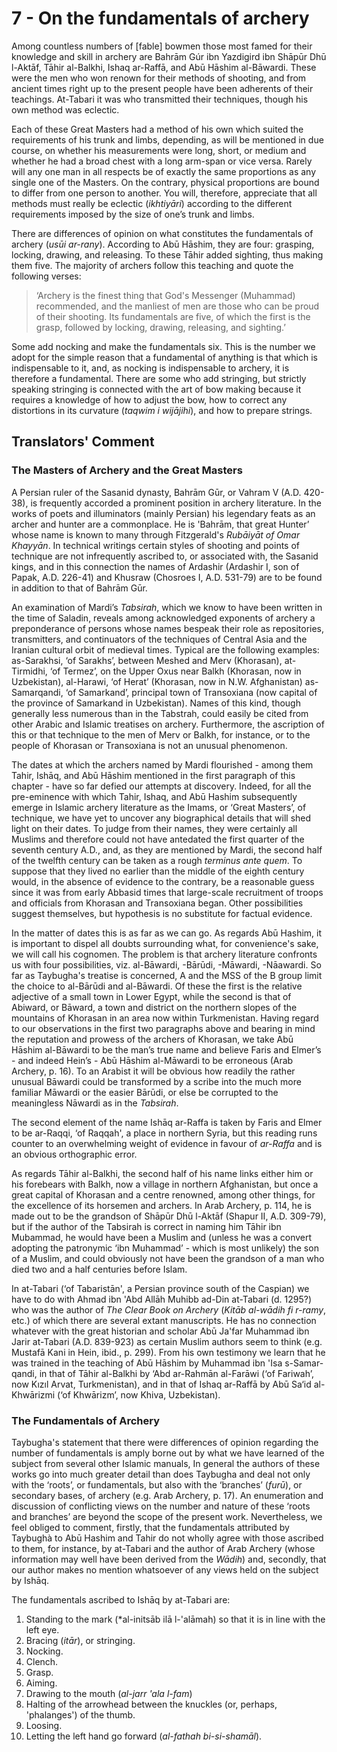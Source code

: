 #  7 - On the fundamentals of archery

Among countless numbers of [fable] bowmen those most famed for their knowledge and skill in archery are Bahrām Gúr ibn Yazdigird ibn Shāpūr Dhū l-Aktāf, Tāhir al-Balkhi, Ishaq ar-Raffā, and Abū Hāshim al-Bāwardi. These were the men who won renown for their methods of shooting, and from ancient times right up to the present people have been adherents of their teachings. At-Tabari it was who transmitted their techniques, though his own method was eclectic.

Each of these Great Masters had a method of his own which suited the requirements of his trunk and limbs, depending, as will be mentioned in due course, on whether his measurements were long, short, or medium and whether he had a broad chest with a long arm-span or vice versa.  Rarely will any one man in all respects be of exactly the same proportions as any single one of the Masters. On the contrary, physical proportions are bound to differ from one person to another.  You will, therefore, appreciate that all methods must really be eclectic (*ikhtiyāri*) according to the different requirements imposed by the size of one’s trunk and limbs.

There are differences of opinion on what constitutes the fundamentals of archery (*usūi ar-rany*). According to Abū Hāshim, they are four: grasping, locking, drawing, and releasing.  To these Tāhir added sighting, thus making them five. The majority of archers follow this teaching and quote the following verses:

> ‘Archery is the finest thing that God's Messenger (Muhammad) recommended, and the manliest of men are those who can be proud of their shooting.  Its fundamentals are five, of which the first is the grasp, followed by locking, drawing, releasing, and sighting.’

Some add nocking and make the fundamentals six. This is the number we adopt for the simple reason that a fundamental of anything is that which is indispensable to it, and, as nocking is indispensable to archery, it is therefore a fundamental. There are some who add stringing, but strictly speaking stringing is connected with the art of bow making because it requires a knowledge of how to adjust the bow, how to correct any distortions in its curvature (*taqwim i wijājihi*), and how to prepare strings.

## Translators' Comment

### The Masters of Archery and the Great Masters

A Persian ruler of the Sasanid dynasty, Bahrām Gūr, or Vahram V (A.D. 420-38), is frequently accorded a prominent position in archery literature. In the works of poets and illuminators (mainly Persian) his legendary feats as an archer and hunter are a commonplace. He is 'Bahrām, that great Hunter’ whose name is known to many through Fitzgerald's *Rubāiyāt of Omar Khayyān*. In technical writings certain styles of shooting and points of technique are not infrequently ascribed to, or associated with, the Sasanid kings, and in this connection the names of Ardashir (Ardashir I, son of Papak, A.D. 226-41) and Khusraw (Chosroes I, A.D. 531-79) are to be found in addition to that of Bahrām Gūr.

An examination of Mardi’s *Tabsirah*, which we know to have been written in the time of Saladin, reveals among acknowledged exponents of archery a preponderance of persons whose names bespeak their role as repositories, transmitters, and continuators of the techniques of Central Asia and the Iranian cultural orbit of medieval times. Typical are the following examples: as-Sarakhsi, ‘of Sarakhs’, between Meshed and Merv (Khorasan), at-Tirmidhi, ‘of Termez’, on the Upper Oxus near Balkh (Khorasan, now in Uzbekistan), al-Harawi, ‘of Herat’ (Khorasan, now in N.W. Afghanistan) as-Samarqandi, ‘of Samarkand’, principal town of Transoxiana (now capital of the province of Samarkand in Uzbekistan). Names of this kind, though generally less numerous than in the Tabstrah, could easily be cited from other Arabic and Islamic treatises on archery. Furthermore, the ascription of this or that technique to the men of Merv or Balkh, for instance, or to the people of Khorasan or Transoxiana is not an unusual phenomenon.

The dates at which the archers named by Mardi flourished - among them Tahir, Ishāq, and Abū Hāshim mentioned in the first paragraph of this chapter - have so far defied our attempts at discovery. Indeed, for all the pre-eminence with which Tahir, Ishaq, and Abū Hashim subsequently emerge in Islamic archery literature as the Imams, or ‘Great Masters’, of technique, we have yet to uncover any biographical details that will shed light on their dates. To judge from their names, they were certainly all Muslims and therefore could not have antedated the first quarter of the seventh century A.D., and, as they are mentioned by Mardi, the second half of the twelfth century can be taken as a rough *terminus ante quem*. To suppose that they lived no earlier than the middle of the eighth century would, in the absence of evidence to the contrary, be a reasonable guess since it was from early Abbasid times that large-scale recruitment of troops and officials from Khorasan and Transoxiana began. Other possibilities suggest themselves, but hypothesis is no substitute for factual evidence.

In the matter of dates this is as far as we can go. As regards Abū Hashim, it is important to dispel all doubts surrounding what, for convenience's sake, we will call his cognomen. The problem is that archery literature confronts us with four possibilities, viz. al-Bāwardi, -Bārūdi, -Māwardi, -Nāawardi. So far as Taybugha's treatise is concerned, A and the MSS of the B group limit the choice to al-Bārūdi and al-Bāwardi. Of these the first is the relative adjective of a small town in Lower Egypt, while the second is that of Abiward, or Bāward, a town and district on the northern slopes of the mountains of Khorasan in an area now within Turkmenistan. Having regard to our observations in the first two paragraphs above and bearing in mind the reputation and prowess of the archers of Khorasan, we take Abū Hāshim al-Bāwardi to be the man’s true name and believe Faris and Elmer’s - and indeed Hein’s - Abū Hāshim al-Māwardi to be erroneous (Arab Archery, p. 16). To an Arabist it will be obvious how readily the rather unusual Bāwardi could be transformed by a scribe into the much more familiar Māwardi or the easier Bārūdi, or else be corrupted to the meaningless Nāwardi as in the *Tabsirah*.

The second element of the name Ishāq ar-Raffa is taken by Faris and Elmer to be ar-Raqqi, ‘of Raqqah', a place in northern Syria, but this reading runs counter to an overwhelming weight of evidence in favour of *ar-Raffa* and is an obvious orthographic error.

As regards Tāhir al-Balkhi, the second half of his name links either him or his forebears with Balkh, now a village in northern Afghanistan, but once a great capital of Khorasan and a centre renowned, among other things, for the excellence of its horsemen and archers. In Arab Archery, p. 114, he is made out to be the grandson of Shāpūr Dhū l-Aktāf (Shapur II, A.D. 309-79), but if the author of the Tabsirah is correct in naming him Tāhir ibn Mubammad, he would have been a Muslim and (unless he was a convert adopting the patronymic ‘ibn Muhammad’ - which is most unlikely) the son of a Muslim, and could obviously not have been the grandson of a man who died two and a half centuries before Islam.

In at-Tabari (‘of Tabaristān', a Persian province south of the Caspian) we have to do with Ahmad ibn 'Abd Allāh Muhibb ad-Din at-Tabari (d. 1295?) who was the author of *The Clear Book on Archery* (*Kitāb al-wādih fi r-ramy*, etc.) of which there are several extant manuscripts. He has no connection whatever with the great historian and scholar Abū Ja'far Muhammad ibn Jarir at-Tabari (A.D. 839-923) as certain Muslim authors seem to think (e.g. Mustafā Kani in Hein, ibid., p. 299). From his own testimony we learn that he was trained in the teaching of Abū Hāshim by Muhammad ibn 'Isa s-Samar-qandi, in that of Tāhir al-Balkhi by ‘Abd ar-Rahmān al-Farāwi (‘of Fariwah’, now Kızıl Arvat, Turkmenistan), and in that of Ishaq ar-Raffā by Abū Sa‘id al-Khwārizmi (‘of Khwārizm’, now Khiva, Uzbekistan).

### The Fundamentals of Archery

Taybugha's statement that there were differences of opinion regarding the number of fundamentals is amply borne out by what we have learned of the subject from several other Islamic manuals, In general the authors of these works go into much greater detail than does Taybugha and deal not only with the ‘roots’, or fundamentals, but also with the ‘branches’ (*furū*), or secondary bases, of archery (e.g. Arab Archery, p. 17). An enumeration and discussion of conflicting views on the number and nature of these ‘roots and branches’ are beyond the scope of the present work. Nevertheless, we feel obliged to comment, firstly, that the fundamentals attributed by Taybughà to Abū Hashim and Tahir do not wholly agree with those ascribed to them, for instance, by at-Tabari and the author of Arab Archery (whose information may well have been derived from the *Wādih*) and, secondly, that our author makes no mention whatsoever of any views held on the subject by Ishāq.

The fundamentals ascribed to Ishāq by at-Tabari are:

1. Standing to the mark (*al-initsāb ilā l-'alāmah) so that it is in line with the left eye.
2. Bracing (*itār*), or stringing.
3. Nocking.
4. Clench.
5. Grasp.
6. Aiming.
7. Drawing to the mouth (*al-jarr 'ala l-fam*)
8. Halting of the arrowhead between the knuckles (or, perhaps, 'phalanges') of the thumb.
9. Loosing.
10. Letting the left hand go forward (*al-fathah bi-si-shamāl*).
